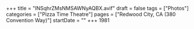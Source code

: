 +++
title = "INSqhrZMsNMSAWNyAQBX.avif"
draft = false
tags = ["Photos"]
categories = ["Pizza Time Theatre"]
pages = ["Redwood City, CA (380 Convention Way)"]
startDate = ""
+++
1981
